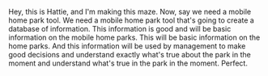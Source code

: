 Hey, this is Hattie, and I'm making this maze. Now, say we need a mobile home park tool. We need a mobile home park tool that's going to create a database of information. This information is good and will be basic information on the mobile home parks. This will be basic information on the home parks. And this information will be used by management to make good decisions and understand exactly what's true about the park in the moment and understand what's true in the park in the moment. Perfect.
